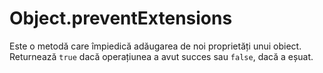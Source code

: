 # Object.preventExtensions

Este o metodă care împiedică adăugarea de noi proprietăți unui obiect. Returnează `true` dacă operațiunea a avut succes sau `false`, dacă a eșuat.
